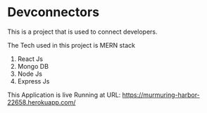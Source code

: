 # Devconnectors
This is a project that is used to connect developers.

The Tech used in this project is MERN stack
1. React Js
2. Mongo DB
3. Node Js
4. Express Js

This Application is live Running at URL:
https://murmuring-harbor-22658.herokuapp.com/

